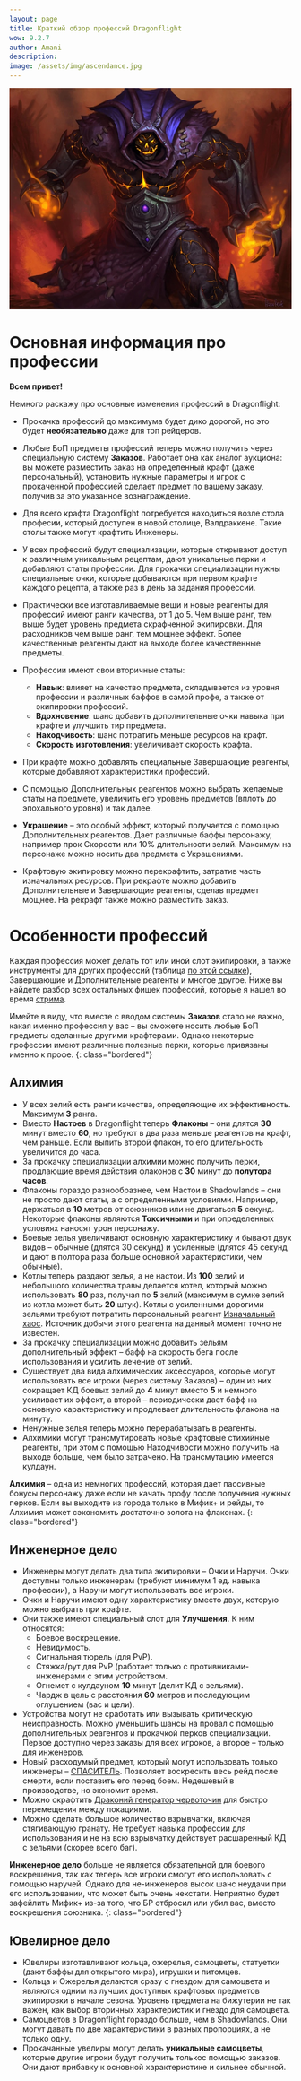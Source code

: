 ```yaml
---
layout: page
title: Краткий обзор профессий Dragonflight
wow: 9.2.7
author: Amani
description: 
image: /assets/img/ascendance.jpg
---
```


<p align="center">
    <img src="/assets/img/ascendance.jpg"> 
</p>

# Основная информация про профессии

**Всем привет!**

Немного раскажу про основные изменения профессий в Dragonflight:

* Прокачка профессий до максимума будет дико дорогой, но это будет **необязательно** даже для топ рейдеров. 

* Любые БоП предметы профессий теперь можно получить через специальную систему **Заказов**. Работает она как аналог аукциона: вы можете разместить заказ на определенный крафт (даже персональный), установить нужные параметры и игрок с прокаченной профессией сделает предмет по вашему заказу, получив за это указанное вознаграждение.

* Для всего крафта Dragonflight потребуется находиться возле стола професии, который доступен в новой столице, Валдраккене. Такие столы также могут крафтить Инженеры.

* У всех профессий будут специализации, которые открывают доступ к различным уникальным рецептам, дают уникальные перки и добавляют статы профессии. Для прокачки специализации нужны специальные очки, которые добываются при первом крафте каждого рецепта, а также раз в день за задания профессий.

* Практически все изготавливаемые вещи и новые реагенты для профессий имеют ранги качества, от 1 до 5. Чем выше ранг, тем выше будет уровень предмета скрафченной экипировки. Для расходников чем выше ранг, тем мощнее эффект. Более качественные реагенты дают на выходе более качественные предметы.

* Профессии имеют свои вторичные статы: 
  * **Навык**: влияет на качество предмета, складывается из уровня профессии и различных баффов в самой профе, а также от экипировки профессий.
  * **Вдохновение**: шанс добавить дополнительные очки навыка при крафте и улучшить тир предмета.
  * **Находчивость**: шанс потратить меньше ресурсов на крафт.
  * **Скорость изготовления**: увеличивает скорость крафта.

* При крафте можно добавлять специальные Завершающие реагенты, которые добавляют характеристики профессий.

* С помощью Дополнительных реагентов можно выбрать желаемые статы на предмете, увеличить его уровень предметов (вплоть до эпохального уровня) и так далее.

* **Украшение** – это особый эффект, который получается с помощью Дополнительных реагентов. Дает различные баффы персонажу, например прок Скорости или 10% длительности зелий. Максимум на персонаже можно носить два предмета с Украшениями. 

* Крафтовую экипировку можно перекрафтить, затратив часть изначальных ресурсов. При рекрафте можно добавить Дополнительные и Завершающие реагенты, сделав предмет мощнее. На рекрафт также можно разместить заказ.

# Особенности профессий 

Каждая профессия может делать тот или иной слот экипировки, а также инструменты для других профессий (таблица [по этой ссылке](https://docs.google.com/spreadsheets/d/e/2PACX-1vRlyeEkvclmiGMvaKIIH3cN6GyB1jvZONNbJ7okOYh4jr4PNu1klWb8rQ7teA6O2O2lFp71caQJTl1k/pubhtml)), Завершающие и Дополнительные реагенты и многое другое. Ниже вы найдете разбор всех остальных фишек профессий, которые я нашел во время [стрима](https://youtu.be/9MTjgxeqiX8). 

Имейте в виду, что вместе с вводом системы **Заказов** стало не важно, какая именно профессия у вас – вы сможете носить любые БоП предметы сделанные другими крафтерами. Однако некоторые профессии имеют различные полезные перки, которые привязаны именно к профе.
{: class="bordered"}

## Алхимия

* У всех зелий есть ранги качества, определяющие их эффективность. Максимум **3** ранга.
* Вместо **Настоев** в Dragonflight теперь **Флаконы** – они длятся **30** минут вместо **60**, но требуют в два раза меньше реагентов на крафт, чем раньше. Если выпить второй флакон, то его длительность увеличится до часа.
* За прокачку специализации алхимии можно получить перки, продлающие время действия флаконов с **30** минут до **полутора часов**.
* Флаконы гораздо разнообразнее, чем Настои в Shadowlands – они не просто дают статы, а с определенными условиями. Например, держаться в **10** метров от союзников или не двигаться **5** секунд. Некоторые флаконы являются **Токсичными** и при определенных условиях наносят урон персонажу.
* Боевые зелья увеличивают основную характеристику и бывают двух видов – обычные (длятся 30 секунд) и усиленные (длятся 45 секунд и дают в полтора раза больше основной характеристики, чем обычные).
* Котлы теперь раздают зелья, а не настои. Из **100** зелий и небольшого количества травы делается котел, который можно использовать **80** раз, получая по **5** зелий (максимум в сумке зелий из котла может быть **20** штук). Котлы с усиленными дорогими зельями требуют потратить персональный реагент [Изначальный хаос](https://www.wowhead.com/beta/item=190454). Источник добычи этого реагента на данный момент точно не известен.
* За прокачку специализации можно добавить зельям дополнительный эффект – бафф на скорость бега после использования и усилить лечение от зелий.
* Существует два вида алхимических аксессуаров, которые могут использовать все игроки (через систему Заказов) – один из них сокращает КД боевых зелий до **4** минут вместо **5** и немного усиливает их эффект, а второй – периодически дает бафф на основную характеристику и продлевает длительность флакона на минуту.
* Ненужные зелья теперь можно перерабатывать в реагенты.
* Алхимики могут трансмутировать новые крафтовые стихийные реагенты, при этом с помощью Находчивости можно получить на выходе больше, чем было затрачено. На трансмутацию имеется кулдаун.

**Алхимия** – одна из немногих профессий, которая дает пассивные бонусы персонажу даже если не качать профу после получения нужных перков. Если вы выходите из города только в Мифик+ и рейды, то Алхимия может сэкономить достаточно золота на флаконах.
{: class="bordered"}

## Инженерное дело

* Инженеры могут делать два типа экипировки – Очки и Наручи. Очки доступны только инженерам (требуют минимум 1 ед. навыка профессии), а Наручи могут использовать все игроки.
* Очки и Наручи имеют одну характеристику вместо двух, которую можно выбрать при крафте.
* Они также имеют специальный слот для **Улучшения**. К ним относятся:
  * Боевое воскрешение.
  * Невидимость.
  * Сигнальная тюрель (для PvP).
  * Стяжка/рут для PvP (работает только с противниками-инженерами с этим устройством.
  * Огнемет с кулдауном **10** минут (делит КД с зельями).
  * Чардж в цель с расстояния **60** метров и последующим оглушением (вас и цели).
* Устройства могут не сработать или вызывать критическую неисправность. Можно уменьшить шансы на провал с помощью дополнительных реагентов и прокачкой перков специализации. Первое доступно через заказы для всех игроков, а второе – только для инженеров.
* Новый расходумый предмет, который могут использовать только инженеры – [СПАСИТЕЛЬ](https://www.wowhead.com/beta/item=198277). Позволяет воскресить весь рейд после смерти, если поставить его перед боем. Недешевый в производстве, но экономит время.
* Можно скрафтить [Драконий генератор червоточин](https://www.wowhead.com/beta/item=198156/) для быстро перемещения между локациями.
* Можно сделать большое количество взрывчатки, включая стягивающую гранату. Не требует навыка профессии для использования и не на всю взрывчатку действует расшаренный КД с зельями (скорее всего баг).

**Инженерное дело** больше не является обязательной для боевого воскрешения, так как теперь все игроки смогут его использовать с помощью наручей. Однако для не-инженеров высок шанс неудачи при его использовании, что может быть очень некстати. Неприятно будет зафейлить Мифик+ из-за того, что БР отбросил или убил вас, вместо воскрешения союзника.
{: class="bordered"}

## Ювелирное дело

* Ювелиры изготавливают кольца, ожерелья, самоцветы, статуетки (дают баффы для открытого мира), игрушки и питомцев.
* Кольца и Ожерелья делаются сразу с гнездом для самоцвета и являются одним из лучших доступных крафтовых предметов экипировки в начале сезона. Уровень предмета на бижутерии не так важен, как выбор вторичных характеристик и гнездо для самоцвета.
* Самоцветов в Dragonflight гораздо больше, чем в Shadowlands. Они могут давать по две характеристики в разных пропорциях, а не только одну.
* Прокачанные увелиры могут делать **уникальные самоцветы**, которые другие игроки будут получить толькос помощью заказов. Они дают прибавку к основной характеристике и сильнее обычной.






